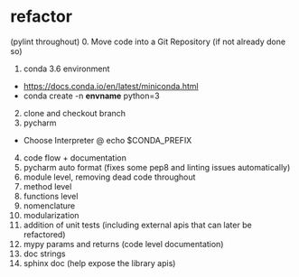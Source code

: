# refactor
(pylint throughout)
0. Move code into a Git Repository (if not already done so)
1. conda 3.6 environment
  * https://docs.conda.io/en/latest/miniconda.html
  * conda create -n **envname** python=3
2. clone and checkout branch
3. pycharm
 * Choose Interpreter @ echo $CONDA_PREFIX
4. code flow + documentation
5. pycharm auto format (fixes some pep8 and linting issues automatically)
6. module level, removing dead code throughout
7. method level
8. functions level
9. nomenclature
10. modularization
11. addition of unit tests (including external apis that can later be refactored)
12. mypy params and returns (code level documentation)
13. doc strings
14. sphinx doc (help expose the library apis)
